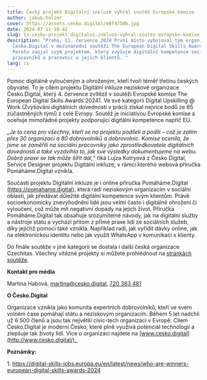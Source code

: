 ```yaml
---
title: Český projekt Digitální inkluze vyhrál soutěž Evropské komise
author: jakub.holzer
cover: https://assets.cesko.digital/e8f9758b.jpg
date: 2024-07-11-10-42
slug: tz-cesky-projekt-digitalni-inkluze-vyhral-soutez-evropske-komise
description: "Praha, 11. července 2024 První místo vybojoval tým organizace
  Česko.Digital v mezinárodní soutěži The European Digital Skills Awards 2024.
  Porotu zaujal svým projektem, který zvyšuje digitální kompetence sociálních
  pracovníků a pracovnic a jejich klientů. "
lang: cs
---
```

Pomoc digitálně vyloučeným a ohroženým, kteří tvoří téměř třetinu českých obyvatel. To je cílem projektu Digitální inkluze neziskové organizace Česko.Digital, který 4. července zvítězil v soutěži Evropské komise The European Digital Skills Awards 20241. Ve své kategorii Digital Upskilling @ Work (Zvyšování digitálních dovedností v práci) získal nejvíce bodů ze 65 zúčastněných týmů z celé Evropy. Soutěž je iniciativou Evropské komise a oceňuje mimořádné projekty podporující digitální kompetence napříč EU.

*„Je to cena pro všechny, kteří se na projektu podíleli a podílí – což je zatím přes 30 organizací a 80 dobrovolníků a dobrovolnic. Komise ocenila, že jsme se zaměřili na sociální pracovníky jako zprostředkovatele digitálních dovedností a také vyzdvihla to, jak své výsledky dokumentujeme na webu. Dobrá praxe se tak může šířit dál,“* říká Lujza Kotryová z Česko.Digital, Service Designer projektu Digitální inkluze, v rámci kterého webová příručka Pomáháme.Digital vznikla.

Součástí projektu Digitální inkluze je i online příručka Pomáháme.Digital (<https://pomahame.digital>), která radí neziskovým organizacím v sociální oblasti, jak předávat důležité digitální kompetence svým klientům. Právě socioekonomicky znevýhodnění lidé jsou velmi často i digitálně ohrožení či vyloučení, což může mít negativní dopady na jejich život. Příručka Pomáháme.Digital tak obsahuje srozumitelné návody, jak na digitální služby a nástroje státu a vychází přitom z přímé praxe lidí ze sociálních služeb, díky jejichž pomoci také vznikla. Například radí, jak vyřídit dávky online, jak na elektronickou identitu nebo jak využít WhatsApp v komunikaci s klienty.

Do finále soutěže v jiné kategorii se dostala i další česká organizace Czechitas. Všechny vítězné projekty si můžete prohlédnout na [stránkách soutěže](https://digital-skills-jobs.europa.eu/en/latest/news/who-are-winners-european-digital-skills-awards-2024).

**Kontakt pro média**

Martina Habová, [martina@cesko.digital](mailto:martina@cesko.digital), [720 363 481](tel:+420720363481)

**O Česko.Digital**

Organizace vznikla jako komunita expertních dobrovolníků, kteří ve svém volném čase pomáhají státu a neziskovým organizacím. Během 5 let nadchli už 6 500 členů a jsou tak největší civic-tech organizací v Evropě. Cílem Česko.Digital je moderní Česko, které plně využívá potenciál technologií a zlepšuje tak životy lidí. Více o organizaci najdete na [www.cesko.digital](http://www.cesko.digital/). 

**Poznámky:**

1﻿. <https://digital-skills-jobs.europa.eu/en/latest/news/who-are-winners-european-digital-skills-awards-2024>